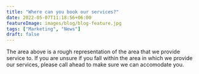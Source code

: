 ```yaml
---
title: "Where can you book our services?"
date: 2022-05-07T11:18:56+06:00
featureImage: images/blog/blog-feature.jpg
tags: ["Marketing", "News"]
draft: false
---
```

  The area above is a rough representation of the area that we provide service to. If you are unsure if you fall within the area in which we provide our services, please call ahead to make sure we can accomodate you.

